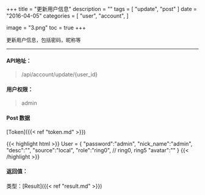 +++
title = "更新用户信息"
description = ""
tags = [
    "update",
    "post"
]
date = "2016-04-05"
categories = [
    "user",
    "account",
]

image = "3.png"
toc = true
+++

<font size=2>更新用户信息，包括密码，昵称等</font>
***

#### API地址：

> /api/account/update/{user_id}

#### 用户权限：

> admin

#### Post 数据

[Token]({{< ref "token.md" >}})

{{< highlight html >}}
User = {
    "password":"admin",
    "nick_name":"admin",
    "desc":"",
    "source":"local",
    "role":"ring0",  // ring0, ring5
    "avatar":""
}
{{< /highlight >}}


#### 返回值：

类型：[Result]({{< ref "result.md" >}})

